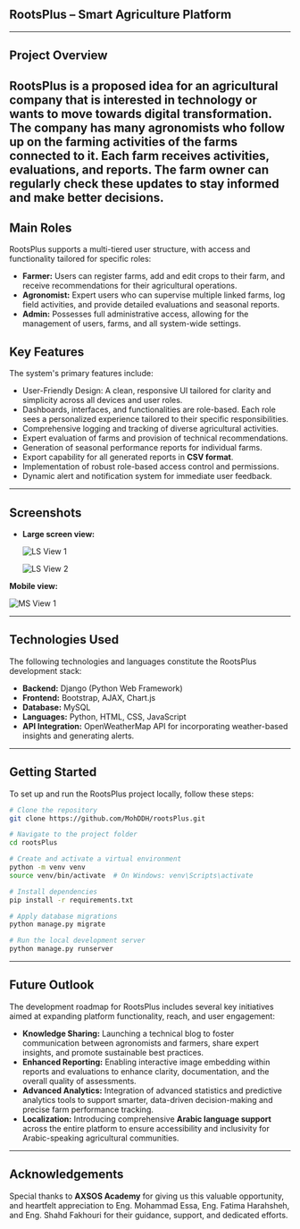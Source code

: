 ## RootsPlus – Smart Agriculture Platform

---

## Project Overview

**RootsPlus** is a proposed idea for an agricultural company that is interested in technology or wants to move towards digital transformation. The company has many agronomists who follow up on the farming activities of the farms connected to it. Each farm receives activities, evaluations, and reports. The farm owner can regularly check these updates to stay informed and make better decisions.
---

## Main Roles

RootsPlus supports a multi-tiered user structure, with access and functionality tailored for specific roles:

- **Farmer:** Users can register farms, add and edit crops to their farm, and receive recommendations for their agricultural operations.
- **Agronomist:** Expert users who can supervise multiple linked farms, log field activities, and provide detailed evaluations and seasonal reports.
- **Admin:** Possesses full administrative access, allowing for the management of users, farms, and all system-wide settings.


## Key Features

The system's primary features include:

- User-Friendly Design: A clean, responsive UI tailored for clarity and simplicity across all devices and user roles.
- Dashboards, interfaces, and functionalities are role-based. Each role sees a personalized experience tailored to their specific responsibilities.
- Comprehensive logging and tracking of diverse agricultural activities.
- Expert evaluation of farms and provision of technical recommendations.
- Generation of seasonal performance reports for individual farms.
- Export capability for all generated reports in **CSV format**.
- Implementation of robust role-based access control and permissions.
- Dynamic alert and notification system for immediate user feedback.

---


## Screenshots

- **Large screen view:**

   ![LS View 1](https://i.ibb.co/8DKG6rmt/Screenshot-29-9-2025-3838-127-0-0-1.jpg)
  
  ![LS View 2](https://i.ibb.co/F1R2KmQ/Screenshot-29-9-2025-3914-127-0-0-1.jpg)

**Mobile view:**

 ![MS View 1](https://i.ibb.co/5WWZpsd2/Screenshot-29-9-2025-31020-127-0-0-1.jpg)


---


## Technologies Used

The following technologies and languages constitute the RootsPlus development stack:

- **Backend:** Django (Python Web Framework)
- **Frontend:** Bootstrap, AJAX, Chart.js
- **Database:** MySQL
- **Languages:** Python, HTML, CSS, JavaScript
- **API Integration:** OpenWeatherMap API for incorporating weather-based insights and generating alerts.
  
---

## Getting Started

To set up and run the RootsPlus project locally, follow these steps:

```bash
# Clone the repository
git clone https://github.com/MohDDH/rootsPlus.git

# Navigate to the project folder
cd rootsPlus

# Create and activate a virtual environment
python -m venv venv
source venv/bin/activate  # On Windows: venv\Scripts\activate

# Install dependencies
pip install -r requirements.txt

# Apply database migrations
python manage.py migrate

# Run the local development server
python manage.py runserver
```

---

## Future Outlook

The development roadmap for RootsPlus includes several key initiatives aimed at expanding platform functionality, reach, and user engagement:

- **Knowledge Sharing:** Launching a technical blog to foster communication between agronomists and farmers, share expert insights, and promote sustainable best practices.
- **Enhanced Reporting:** Enabling interactive image embedding within reports and evaluations to enhance clarity, documentation, and the overall quality of assessments.
- **Advanced Analytics:** Integration of advanced statistics and predictive analytics tools to support smarter, data-driven decision-making and precise farm performance tracking.
- **Localization:** Introducing comprehensive **Arabic language support** across the entire platform to ensure accessibility and inclusivity for Arabic-speaking agricultural communities.

---

## Acknowledgements

Special thanks to **AXSOS Academy** for giving us this valuable opportunity, and heartfelt appreciation to Eng. Mohammad Essa, Eng. Fatima Harahsheh, and Eng. Shahd Fakhouri for their guidance, support, and dedicated efforts.
